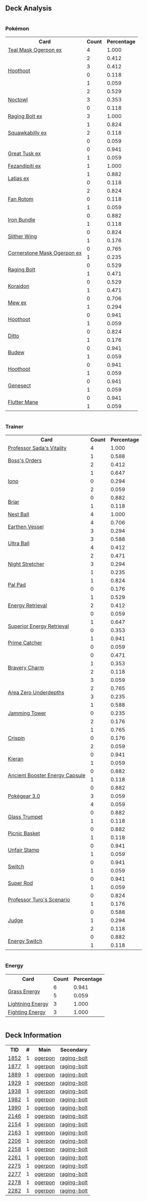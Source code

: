 
## Deck Analysis

<div style="display: flex; flex-wrap: wrap;">
<div style="flex: 1; margin-right: 10px;">
<h3>Pokémon</h3><table><tr><th>Card</th><th>Count</th><th>Percentage</th></tr><tr><td rowspan='1'><a href='https://limitlesstcg.com/cards/TWM/25'>Teal Mask Ogerpon ex</a></td><td>4</td><td>1.000</td></tr><tr><td rowspan='4'><a href='https://limitlesstcg.com/cards/SCR/114'>Hoothoot</a></td><td>2</td><td>0.412</td></tr><tr><td>3</td><td>0.412</td></tr><tr><td>0</td><td>0.118</td></tr><tr><td>1</td><td>0.059</td></tr><tr><td rowspan='3'><a href='https://limitlesstcg.com/cards/SCR/115'>Noctowl</a></td><td>2</td><td>0.529</td></tr><tr><td>3</td><td>0.353</td></tr><tr><td>0</td><td>0.118</td></tr><tr><td rowspan='1'><a href='https://limitlesstcg.com/cards/TEF/123'>Raging Bolt ex</a></td><td>3</td><td>1.000</td></tr><tr><td rowspan='3'><a href='https://limitlesstcg.com/cards/PAL/169'>Squawkabilly ex</a></td><td>1</td><td>0.824</td></tr><tr><td>2</td><td>0.118</td></tr><tr><td>0</td><td>0.059</td></tr><tr><td rowspan='2'><a href='https://limitlesstcg.com/cards/PAF/53'>Great Tusk ex</a></td><td>0</td><td>0.941</td></tr><tr><td>1</td><td>0.059</td></tr><tr><td rowspan='1'><a href='https://limitlesstcg.com/cards/SFA/38'>Fezandipiti ex</a></td><td>1</td><td>1.000</td></tr><tr><td rowspan='2'><a href='https://limitlesstcg.com/cards/SSP/76'>Latias ex</a></td><td>1</td><td>0.882</td></tr><tr><td>0</td><td>0.118</td></tr><tr><td rowspan='3'><a href='https://limitlesstcg.com/cards/SCR/118'>Fan Rotom</a></td><td>2</td><td>0.824</td></tr><tr><td>0</td><td>0.118</td></tr><tr><td>1</td><td>0.059</td></tr><tr><td rowspan='2'><a href='https://limitlesstcg.com/cards/PAR/56'>Iron Bundle</a></td><td>0</td><td>0.882</td></tr><tr><td>1</td><td>0.118</td></tr><tr><td rowspan='2'><a href='https://limitlesstcg.com/cards/PAR/107'>Slither Wing</a></td><td>0</td><td>0.824</td></tr><tr><td>1</td><td>0.176</td></tr><tr><td rowspan='2'><a href='https://limitlesstcg.com/cards/TWM/112'>Cornerstone Mask Ogerpon ex</a></td><td>0</td><td>0.765</td></tr><tr><td>1</td><td>0.235</td></tr><tr><td rowspan='2'><a href='https://limitlesstcg.com/cards/SCR/111'>Raging Bolt</a></td><td>0</td><td>0.529</td></tr><tr><td>1</td><td>0.471</td></tr><tr><td rowspan='2'><a href='https://limitlesstcg.com/cards/SSP/116'>Koraidon</a></td><td>0</td><td>0.529</td></tr><tr><td>1</td><td>0.471</td></tr><tr><td rowspan='2'><a href='https://limitlesstcg.com/cards/MEW/151'>Mew ex</a></td><td>0</td><td>0.706</td></tr><tr><td>1</td><td>0.294</td></tr><tr><td rowspan='2'><a href='https://limitlesstcg.com/cards/TEF/126'>Hoothoot</a></td><td>0</td><td>0.941</td></tr><tr><td>1</td><td>0.059</td></tr><tr><td rowspan='2'><a href='https://limitlesstcg.com/cards/MEW/132'>Ditto</a></td><td>0</td><td>0.824</td></tr><tr><td>1</td><td>0.176</td></tr><tr><td rowspan='2'><a href='https://limitlesstcg.com/cards/PRE/4'>Budew</a></td><td>0</td><td>0.941</td></tr><tr><td>1</td><td>0.059</td></tr><tr><td rowspan='2'><a href='https://limitlesstcg.com/cards/PRE/77'>Hoothoot</a></td><td>0</td><td>0.941</td></tr><tr><td>1</td><td>0.059</td></tr><tr><td rowspan='2'><a href='https://limitlesstcg.com/cards/SFA/40'>Genesect</a></td><td>0</td><td>0.941</td></tr><tr><td>1</td><td>0.059</td></tr><tr><td rowspan='2'><a href='https://limitlesstcg.com/cards/SSP/96'>Flutter Mane</a></td><td>0</td><td>0.941</td></tr><tr><td>1</td><td>0.059</td></tr></table>
</div><div style='flex: 1; margin-right: 10px;'><h3>Trainer</h3><table><tr><th>Card</th><th>Count</th><th>Percentage</th></tr><tr><td rowspan='1'><a href='https://limitlesstcg.com/cards/PAR/170'>Professor Sada's Vitality</a></td><td>4</td><td>1.000</td></tr><tr><td rowspan='2'><a href='https://limitlesstcg.com/cards/PAL/172'>Boss's Orders</a></td><td>1</td><td>0.588</td></tr><tr><td>2</td><td>0.412</td></tr><tr><td rowspan='3'><a href='https://limitlesstcg.com/cards/PAL/185'>Iono</a></td><td>1</td><td>0.647</td></tr><tr><td>0</td><td>0.294</td></tr><tr><td>2</td><td>0.059</td></tr><tr><td rowspan='2'><a href='https://limitlesstcg.com/cards/SCR/132'>Briar</a></td><td>0</td><td>0.882</td></tr><tr><td>1</td><td>0.118</td></tr><tr><td rowspan='1'><a href='https://limitlesstcg.com/cards/SVI/181'>Nest Ball</a></td><td>4</td><td>1.000</td></tr><tr><td rowspan='2'><a href='https://limitlesstcg.com/cards/PAR/163'>Earthen Vessel</a></td><td>4</td><td>0.706</td></tr><tr><td>3</td><td>0.294</td></tr><tr><td rowspan='2'><a href='https://limitlesstcg.com/cards/SVI/196'>Ultra Ball</a></td><td>3</td><td>0.588</td></tr><tr><td>4</td><td>0.412</td></tr><tr><td rowspan='3'><a href='https://limitlesstcg.com/cards/SFA/61'>Night Stretcher</a></td><td>2</td><td>0.471</td></tr><tr><td>3</td><td>0.294</td></tr><tr><td>1</td><td>0.235</td></tr><tr><td rowspan='2'><a href='https://limitlesstcg.com/cards/SVI/182'>Pal Pad</a></td><td>1</td><td>0.824</td></tr><tr><td>0</td><td>0.176</td></tr><tr><td rowspan='3'><a href='https://limitlesstcg.com/cards/SVI/171'>Energy Retrieval</a></td><td>1</td><td>0.529</td></tr><tr><td>2</td><td>0.412</td></tr><tr><td>0</td><td>0.059</td></tr><tr><td rowspan='2'><a href='https://limitlesstcg.com/cards/PAL/189'>Superior Energy Retrieval</a></td><td>1</td><td>0.647</td></tr><tr><td>0</td><td>0.353</td></tr><tr><td rowspan='2'><a href='https://limitlesstcg.com/cards/TEF/157'>Prime Catcher</a></td><td>1</td><td>0.941</td></tr><tr><td>0</td><td>0.059</td></tr><tr><td rowspan='4'><a href='https://limitlesstcg.com/cards/PAL/173'>Bravery Charm</a></td><td>0</td><td>0.471</td></tr><tr><td>1</td><td>0.353</td></tr><tr><td>2</td><td>0.118</td></tr><tr><td>3</td><td>0.059</td></tr><tr><td rowspan='2'><a href='https://limitlesstcg.com/cards/SCR/131'>Area Zero Underdepths</a></td><td>2</td><td>0.765</td></tr><tr><td>3</td><td>0.235</td></tr><tr><td rowspan='3'><a href='https://limitlesstcg.com/cards/TWM/153'>Jamming Tower</a></td><td>1</td><td>0.588</td></tr><tr><td>0</td><td>0.235</td></tr><tr><td>2</td><td>0.176</td></tr><tr><td rowspan='3'><a href='https://limitlesstcg.com/cards/SCR/133'>Crispin</a></td><td>1</td><td>0.765</td></tr><tr><td>0</td><td>0.176</td></tr><tr><td>2</td><td>0.059</td></tr><tr><td rowspan='2'><a href='https://limitlesstcg.com/cards/TWM/154'>Kieran</a></td><td>0</td><td>0.941</td></tr><tr><td>1</td><td>0.059</td></tr><tr><td rowspan='2'><a href='https://limitlesstcg.com/cards/TEF/140'>Ancient Booster Energy Capsule</a></td><td>0</td><td>0.882</td></tr><tr><td>1</td><td>0.118</td></tr><tr><td rowspan='3'><a href='https://limitlesstcg.com/cards/SVI/186'>Pokégear 3.0</a></td><td>0</td><td>0.882</td></tr><tr><td>3</td><td>0.059</td></tr><tr><td>4</td><td>0.059</td></tr><tr><td rowspan='2'><a href='https://limitlesstcg.com/cards/SCR/135'>Glass Trumpet</a></td><td>0</td><td>0.882</td></tr><tr><td>1</td><td>0.118</td></tr><tr><td rowspan='2'><a href='https://limitlesstcg.com/cards/SVI/184'>Picnic Basket</a></td><td>0</td><td>0.882</td></tr><tr><td>1</td><td>0.118</td></tr><tr><td rowspan='2'><a href='https://limitlesstcg.com/cards/TWM/165'>Unfair Stamp</a></td><td>0</td><td>0.941</td></tr><tr><td>1</td><td>0.059</td></tr><tr><td rowspan='2'><a href='https://limitlesstcg.com/cards/SVI/194'>Switch</a></td><td>0</td><td>0.941</td></tr><tr><td>1</td><td>0.059</td></tr><tr><td rowspan='2'><a href='https://limitlesstcg.com/cards/PAL/188'>Super Rod</a></td><td>0</td><td>0.941</td></tr><tr><td>1</td><td>0.059</td></tr><tr><td rowspan='2'><a href='https://limitlesstcg.com/cards/PAR/171'>Professor Turo's Scenario</a></td><td>0</td><td>0.824</td></tr><tr><td>1</td><td>0.176</td></tr><tr><td rowspan='3'><a href='https://limitlesstcg.com/cards/SVI/176'>Judge</a></td><td>0</td><td>0.588</td></tr><tr><td>1</td><td>0.294</td></tr><tr><td>2</td><td>0.118</td></tr><tr><td rowspan='2'><a href='https://limitlesstcg.com/cards/SVI/173'>Energy Switch</a></td><td>0</td><td>0.882</td></tr><tr><td>1</td><td>0.118</td></tr></table>
</div><div style='flex: 1; margin-right: 10px;'><h3>Energy</h3><table><tr><th>Card</th><th>Count</th><th>Percentage</th></tr><tr><td rowspan='2'><a href='https://limitlesstcg.com/cards/SVE/9'>Grass Energy</a></td><td>6</td><td>0.941</td></tr><tr><td>5</td><td>0.059</td></tr><tr><td rowspan='1'><a href='https://limitlesstcg.com/cards/SVE/12'>Lightning Energy</a></td><td>3</td><td>1.000</td></tr><tr><td rowspan='1'><a href='https://limitlesstcg.com/cards/SVE/14'>Fighting Energy</a></td><td>3</td><td>1.000</td></tr></table>
</div></div>

## Deck Information

<table>
<tr><th>TID</th><th>#</th><th>Main</th><th>Secondary</th></tr>
<tr><td><a href='https://limitlesstcg.com/tournaments/jp/1852'>1852</a></td><td>1</td><td><a href='https://limitlesstcg.com/decks/list/jp/27534'>ogerpon</a></td><td><a href='https://limitlesstcg.com/decks/list/jp/27534'>raging-bolt</a></td></tr><tr><td><a href='https://limitlesstcg.com/tournaments/jp/1877'>1877</a></td><td>1</td><td><a href='https://limitlesstcg.com/decks/list/jp/27895'>ogerpon</a></td><td><a href='https://limitlesstcg.com/decks/list/jp/27895'>raging-bolt</a></td></tr><tr><td><a href='https://limitlesstcg.com/tournaments/jp/1889'>1889</a></td><td>1</td><td><a href='https://limitlesstcg.com/decks/list/jp/28066'>ogerpon</a></td><td><a href='https://limitlesstcg.com/decks/list/jp/28066'>raging-bolt</a></td></tr><tr><td><a href='https://limitlesstcg.com/tournaments/jp/1929'>1929</a></td><td>1</td><td><a href='https://limitlesstcg.com/decks/list/jp/28688'>ogerpon</a></td><td><a href='https://limitlesstcg.com/decks/list/jp/28688'>raging-bolt</a></td></tr><tr><td><a href='https://limitlesstcg.com/tournaments/jp/1938'>1938</a></td><td>1</td><td><a href='https://limitlesstcg.com/decks/list/jp/28831'>ogerpon</a></td><td><a href='https://limitlesstcg.com/decks/list/jp/28831'>raging-bolt</a></td></tr><tr><td><a href='https://limitlesstcg.com/tournaments/jp/1982'>1982</a></td><td>1</td><td><a href='https://limitlesstcg.com/decks/list/jp/29530'>ogerpon</a></td><td><a href='https://limitlesstcg.com/decks/list/jp/29530'>raging-bolt</a></td></tr><tr><td><a href='https://limitlesstcg.com/tournaments/jp/1990'>1990</a></td><td>1</td><td><a href='https://limitlesstcg.com/decks/list/jp/29657'>ogerpon</a></td><td><a href='https://limitlesstcg.com/decks/list/jp/29657'>raging-bolt</a></td></tr><tr><td><a href='https://limitlesstcg.com/tournaments/jp/2146'>2146</a></td><td>1</td><td><a href='https://limitlesstcg.com/decks/list/jp/32110'>ogerpon</a></td><td><a href='https://limitlesstcg.com/decks/list/jp/32110'>raging-bolt</a></td></tr><tr><td><a href='https://limitlesstcg.com/tournaments/jp/2154'>2154</a></td><td>1</td><td><a href='https://limitlesstcg.com/decks/list/jp/32234'>ogerpon</a></td><td><a href='https://limitlesstcg.com/decks/list/jp/32234'>raging-bolt</a></td></tr><tr><td><a href='https://limitlesstcg.com/tournaments/jp/2163'>2163</a></td><td>1</td><td><a href='https://limitlesstcg.com/decks/list/jp/32376'>ogerpon</a></td><td><a href='https://limitlesstcg.com/decks/list/jp/32376'>raging-bolt</a></td></tr><tr><td><a href='https://limitlesstcg.com/tournaments/jp/2206'>2206</a></td><td>1</td><td><a href='https://limitlesstcg.com/decks/list/jp/33034'>ogerpon</a></td><td><a href='https://limitlesstcg.com/decks/list/jp/33034'>raging-bolt</a></td></tr><tr><td><a href='https://limitlesstcg.com/tournaments/jp/2258'>2258</a></td><td>1</td><td><a href='https://limitlesstcg.com/decks/list/jp/33823'>ogerpon</a></td><td><a href='https://limitlesstcg.com/decks/list/jp/33823'>raging-bolt</a></td></tr><tr><td><a href='https://limitlesstcg.com/tournaments/jp/2261'>2261</a></td><td>1</td><td><a href='https://limitlesstcg.com/decks/list/jp/33871'>ogerpon</a></td><td><a href='https://limitlesstcg.com/decks/list/jp/33871'>raging-bolt</a></td></tr><tr><td><a href='https://limitlesstcg.com/tournaments/jp/2275'>2275</a></td><td>1</td><td><a href='https://limitlesstcg.com/decks/list/jp/34084'>ogerpon</a></td><td><a href='https://limitlesstcg.com/decks/list/jp/34084'>raging-bolt</a></td></tr><tr><td><a href='https://limitlesstcg.com/tournaments/jp/2277'>2277</a></td><td>1</td><td><a href='https://limitlesstcg.com/decks/list/jp/34116'>ogerpon</a></td><td><a href='https://limitlesstcg.com/decks/list/jp/34116'>raging-bolt</a></td></tr><tr><td><a href='https://limitlesstcg.com/tournaments/jp/2278'>2278</a></td><td>1</td><td><a href='https://limitlesstcg.com/decks/list/jp/34132'>ogerpon</a></td><td><a href='https://limitlesstcg.com/decks/list/jp/34132'>raging-bolt</a></td></tr><tr><td><a href='https://limitlesstcg.com/tournaments/jp/2282'>2282</a></td><td>1</td><td><a href='https://limitlesstcg.com/decks/list/jp/34194'>ogerpon</a></td><td><a href='https://limitlesstcg.com/decks/list/jp/34194'>raging-bolt</a></td></tr></table>